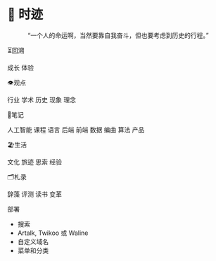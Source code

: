 # 🧭 时迹


<center>“一个人的命运啊，当然要靠自我奋斗，但也要考虑到历史的行程。”</center>


 ⏳回溯

 成长
 体验

 👁观点

 行业
 学术
 历史
 现象
 理念

 📔笔记

 人工智能
 课程
 语言
 后端
 前端
 数据
 编曲
 算法
 产品

 🏖生活 

 文化
 旅迹
 思索
 经验

 🗂️札录

 辞藻
 评测
 读书
 变革


部署
- 搜索
- Artalk, Twikoo 或 Waline
- 自定义域名
- 菜单和分类
